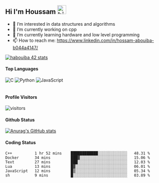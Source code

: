 ## Hi I'm Houssam <img src="https://user-images.githubusercontent.com/1303154/88677602-1635ba80-d120-11ea-84d8-d263ba5fc3c0.gif" width="28px" alt="hi">

- 👀 I’m interested in data structures and algorithms
- 🔭 I’m currently working on cpp
- 🌱 I’m currently learning hardware and low level programming
- 📫 How to reach me: https://www.linkedin.com/in/hossam-abouiba-b044a4147/

[![habouiba 42 stats](https://badge.mediaplus.ma/greenbinary/habouiba)](https://github.com/oakoudad/badge42)

#### Top Languages

![C](https://img.shields.io/badge/c-%2300599C.svg?style=for-the-badge&logo=c&logoColor=white)
![Python](https://img.shields.io/badge/python-%2314354C.svg?style=for-the-badge&logo=python&logoColor=white)
![JavaScript](https://img.shields.io/badge/javascript-%23323330.svg?style=for-the-badge&logo=javascript&logoColor=%23F7DF1E)
<br />
<br />
#### Profile Visitors
![visitors](https://visitor-badge.glitch.me/badge?page_id=project-HOSSAM.project-HOSSAM)

#### Github Status
[![Anurag's GitHub stats](https://github-readme-stats.vercel.app/api?username=0xPride&theme=tokyonight)](https://github.com/anuraghazra/github-readme-stats)

#### Coding Status
<!--START_SECTION:waka-->

```text
C++          1 hr 52 mins    ████████████░░░░░░░░░░░░░   48.31 %
Docker       34 mins         ███▓░░░░░░░░░░░░░░░░░░░░░   15.06 %
Text         27 mins         ███░░░░░░░░░░░░░░░░░░░░░░   12.03 %
Lua          13 mins         █▓░░░░░░░░░░░░░░░░░░░░░░░   06.01 %
JavaScript   12 mins         █▒░░░░░░░░░░░░░░░░░░░░░░░   05.34 %
sh           9 mins          █░░░░░░░░░░░░░░░░░░░░░░░░   03.89 %
```

<!--END_SECTION:waka-->
